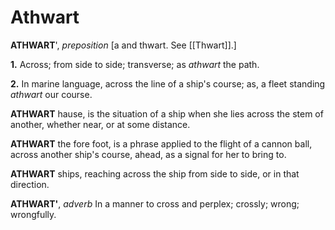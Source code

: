 # Athwart

**ATHWART**', _preposition_ \[a and thwart. See [[Thwart]].\]

**1.** Across; from side to side; transverse; as _athwart_ the path.

**2.** In marine language, across the line of a ship's course; as, a fleet standing _athwart_ our course.

**ATHWART** hause, is the situation of a ship when she lies across the stem of another, whether near, or at some distance.

**ATHWART** the fore foot, is a phrase applied to the flight of a cannon ball, across another ship's course, ahead, as a signal for her to bring to.

**ATHWART** ships, reaching across the ship from side to side, or in that direction.

**ATHWART'**, _adverb_ In a manner to cross and perplex; crossly; wrong; wrongfully.